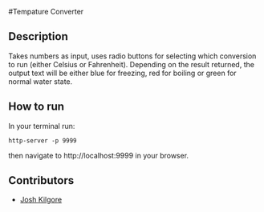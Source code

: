 #Tempature Converter

## Description
Takes numbers as input, uses radio buttons for selecting which conversion to run (either Celsius or Fahrenheit).  Depending on the result returned, the output text will be either blue for freezing, red for boiling or green for normal water state. 

## How to run
In your terminal run:
```
http-server -p 9999
```
then navigate to http://localhost:9999 in your browser.

## Contributors
* [Josh Kilgore](https://github.com/jkillz2020)
